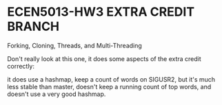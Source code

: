 # ECEN5013-HW3 EXTRA CREDIT BRANCH
Forking, Cloning, Threads, and Multi-Threading

Don't really look at this one, it does some aspects of the extra credit correctly:

it does use a hashmap, keep a count of words on SIGUSR2, but it's much less stable than master, doesn't keep a running count of top words, and doesn't use a very good hashmap.
